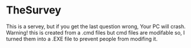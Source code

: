 # TheSurvey
This is a servey, but if you get the last question wrong, Your PC will crash.
Warning! this is created from a .cmd files but cmd files are modifable so, I turned them into a .EXE file to prevent people from modifing it.
